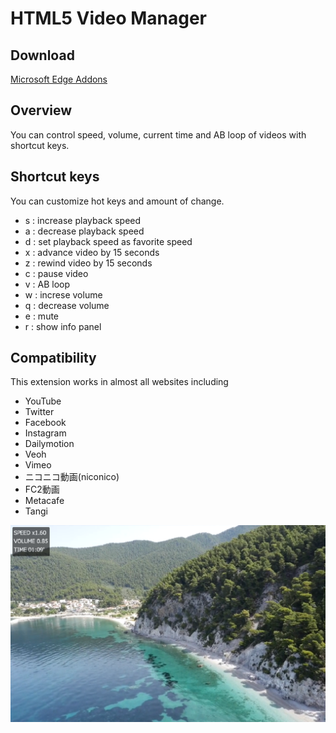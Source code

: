 <h1>HTML5 Video Manager</h1>
<h2>Download</h2>
<a href="https://microsoftedge.microsoft.com/addons/detail/afmgoimoifomnlifnmkenmdhhlmfnhon">Microsoft Edge Addons</a>
<h2>Overview</h2>
<p>You can control speed, volume, current time and AB loop of videos with shortcut keys.</p>
<h2>Shortcut keys</h2>
<p>You can customize hot keys and amount of change.</p>
<ul>
    <li>s : increase playback speed</li>
    <li>a : decrease playback speed</li>
    <li>d : set playback speed as favorite speed</li>
    <li>x : advance video by 15 seconds</li>
    <li>z : rewind video by 15 seconds</li>
    <li>c : pause video</li>
    <li>v : AB loop</li>
    <li>w : increse volume</li>
    <li>q : decrease volume</li>
    <li>e : mute</li>
    <li>r : show info panel</li>
</ul>
<h2>Compatibility</h2>
<p>This extension works in almost all websites including</p>
<ul>
    <li>YouTube</li>
    <li>Twitter</li>
    <li>Facebook</li>
    <li>Instagram</li>
    <li>Dailymotion</li>
    <li>Veoh</li>
    <li>Vimeo</li>
    <li>ニコニコ動画(niconico)</li>
    <li>FC2動画</li>
    <li>Metacafe</li>
    <li>Tangi</li>
</ul>
<img src="img/screenshot.png">